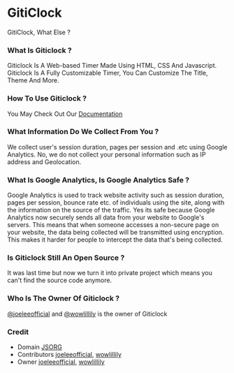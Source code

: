 # GitiClock
GitiClock, What Else ?

### What Is Giticlock ?
Giticlock Is A Web-based Timer Made Using HTML, CSS And Javascript. Giticlock Is A Fully Customizable Timer, You Can Customize The Title, Theme And More.

### How To Use Giticlock ? 
You May Check Out Our [Documentation](https://timer.js.org/docs)

### What Information Do We Collect From You ?
We collect user's session duration, pages per session and .etc using Google Analytics. No, we do not collect your personal information such as IP address and Geolocation.

### What Is Google Analytics, Is Google Analytics Safe ?
Google Analytics is used to track website activity such as session duration, pages per session, bounce rate etc. of individuals using the site, along with the information on the source of the traffic. Yes its safe because Google Analytics now securely sends all data from your website to Google's servers. This means that when someone accesses a non-secure page on your website, the data being collected will be transmitted using encryption. This makes it harder for people to intercept the data that's being collected.

### Is Giticlock Still An Open Source ?
It was last time but now we turn it into private project which means you can't find the source code anymore.


### Who Is The Owner Of Giticlock ?
[@joeleeofficial](mailto:tojoeleeofficial@gmail.com) and [@wowlillily](https://github.com/wowlillily) is the owner of Giticlock

### Credit

- Domain [JSORG](https://github.com/js-org)
- Contributors [joeleeofficial](https://github.com/joeleeofficial), [wowlillily](https://github.com/wowlillily)
- Owner [joeleeofficial](https://github.com/joeleeofficial), [wowlillily](https://github.com/wowlillily)
